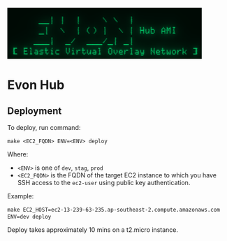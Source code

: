 ![EVON Logo](assets/evon_logo.png)
# Evon Hub

## Deployment

To deploy, run command:
```
make <EC2_FQDN> ENV=<ENV> deploy
```
Where:
* `<ENV>` is one of `dev`, `stag`, `prod`
* `<EC2_FQDN>` is the FQDN of the target EC2 instance to which you have SSH access to the `ec2-user` using public key authentication.

Example:
```
make EC2_HOST=ec2-13-239-63-235.ap-southeast-2.compute.amazonaws.com ENV=dev deploy
```
Deploy takes approximately 10 mins on a t2.micro instance.
